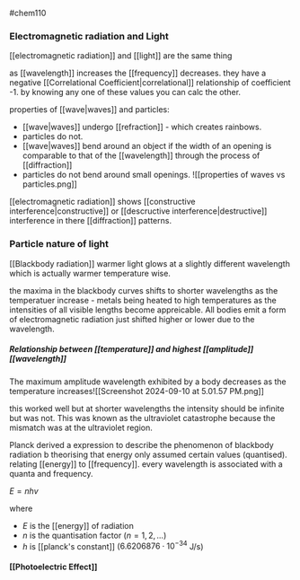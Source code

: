 #chem110 


### Electromagnetic radiation and Light
[[electromagnetic radiation]] and [[light]] are the same thing

as [[wavelength]] increases the [[frequency]] decreases. they have a negative [[Correlational Coefficient|correlational]] relationship of coefficient -1. by knowing any one of these values you can calc the other. 

properties of [[wave|waves]] and particles:
- [[wave|waves]] undergo [[refraction]] - which creates rainbows.
- particles do not.
- [[wave|waves]] bend around an object if the width of an opening is comparable to that of the [[wavelength]] through the process of [[diffraction]]
- particles do not bend around small openings.
![[properties of waves vs particles.png]]

[[electromagnetic radiation]] shows [[constructive interference|constructive]] or [[descructive interference|destructive]] interference in there [[diffraction]] patterns.

### Particle nature of light
[[Blackbody radiation]]
warmer light glows at a slightly different wavelength which is actually warmer temperature wise.

the maxima in the blackbody curves shifts to shorter wavelengths as the temperatuer increase - metals being heated to high temperatures as the intensities of all visible lengths become appreicable. All bodies emit a form of electromagnetic radiation just shifted higher or lower due to the wavelength. 

##### Relationship between [[temperature]] and highest [[amplitude]] [[wavelength]]
The maximum amplitude wavelength exhibited by a body decreases as the temperature increases![[Screenshot 2024-09-10 at 5.01.57 PM.png]]

this worked well but at shorter wavelengths the intensity should be infinite but was not. This was known as the ultraviolet catastrophe because the mismatch was at the ultraviolet region. 

Planck derived a expression to describe the phenomenon of blackbody radiation b theorising that energy only assumed certain values (quantised). relating [[energy]] to [[frequency]]. every wavelength is associated with a quanta and frequency.

$E=nhv$

where 
- $E$ is the [[energy]] of radiation
- $n$ is the quantisation factor ($n=1,2,...$)
- $h$ is [[planck's constant]] ($6.6206876\cdot 10^{-34}$ J/s)

#### [[Photoelectric Effect]]

